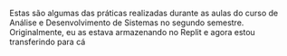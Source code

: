 Estas são algumas das práticas realizadas durante as aulas do curso de Análise e Desenvolvimento de Sistemas no segundo semestre. Originalmente, eu as estava armazenando no Replit e agora estou transferindo para cá
